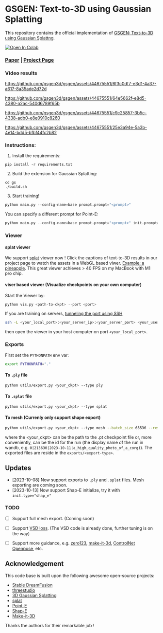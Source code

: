# GSGEN: Text-to-3D using Gaussian Splatting

This repository contains the official implementation of [GSGEN: Text-to-3D using Gaussian Splattng](https://gsgen3d.github.io). 

[![Open In Colab](https://colab.research.google.com/assets/colab-badge.svg)](https://colab.research.google.com/drive/1kg8OOnVXSnnEIk9IYBg55ZqkPfMh14xf?usp=sharing)


### [Paper](https://arxiv.org/abs/2309.16585) | [Project Page](https://gsgen3d.github.io/)

### Video results


https://github.com/gsgen3d/gsgen/assets/44675551/6f3c0df7-e3d1-4a37-a617-8a35ade2d72d


https://github.com/gsgen3d/gsgen/assets/44675551/64e5662f-e8d5-4380-a2ac-540d6789f65b



https://github.com/gsgen3d/gsgen/assets/44675551/c9c25857-3b5c-4338-adb0-e8e0910c8260



https://github.com/gsgen3d/gsgen/assets/44675551/25e3a94e-5a3b-4e14-bdd5-bfbf44fc2b82




### Instructions:
1. Install the requirements:
```
pip install -r requirements.txt
```
2. Build the extension for Gaussian Splatting:
```
cd gs
./build.sh
```
3. Start training!
```python
python main.py --config-name=base prompt.prompt="<prompt>"
```
You can specify a different prompt for Point-E:
```python
python main.py --config-name=base prompt.prompt="<prompt>" init.prompt="<point-e prompt>"
```

### Viewer
#### splat viewer
We support [splat](https://github.com/antimatter15/splat) viewer now !
Click the captions of text-to-3D results in our project page to watch the assets in a WebGL based viwer.
[Example: a pineapple](https://gsgen3d.github.io/viewer.html?url=A_zoomed_out_DSLR_photo_of_DSLR_photo_of_a_pineapple.splat).
This great viewer achieves > 40 FPS on my MacBook with M1 pro chip.

#### viser based viewer (Visualize checkpoints on your own computer)
Start the Viewer by:
```python
python vis.py <path-to-ckpt> --port <port>
```
If you are training on servers, [tunneling the port using SSH](https://www.ssh.com/academy/ssh/tunneling-example)
```bash
ssh -L <your_local_port>:<your_server_ip>:<your_server_port> <your_username>@<your_server>
```
then open the viewer in your host computer on port `<your_local_port>`.

### Exports
First set the `PYTHONPATH` env var:
```bash
export PYTHONPATH="."
```
#### To `.ply` file
```bash
python utils/export.py <your_ckpt> --type ply
```
#### To `.splat` file
```bash
python utils/export.py <your_ckpt> --type splat
```
#### To mesh (Currenly only support shape export)
```bash
python utils/export.py <your_ckpt> --type mesh --batch_size 65536 --reso 256 --K 200 --thresh 0.1
```
where the <your_ckpt> can be the path to the .pt checkpoint file or, more conveniently, can be the id for the run (the display name of the run in wandb, e.g. `0|213630|2023-10-11|a_high_quality_photo_of_a_corgi`). The exported files are reside in the `exports/<export-type>`.

## Updates
- [2023-10-08] Now support exports to `.ply` and `.splat` files. Mesh exporting are coming soon.
- [2023-10-13] Now support Shap-E initialize, try it with `init.type="shap_e"`
  
### TODO
- [ ] Support full mesh export. (Coming soon)  
- [ ] Support [VSD loss](https://github.com/thu-ml/prolificdreamer). (The VSD code is already done, further tuning is on the way)
- [ ] Support more guidance, e.g. [zero123](https://zero123.cs.columbia.edu/), [make-it-3d](https://github.com/junshutang/Make-It-3D), [ControlNet Openpose](https://github.com/mhussar/Controlnet3DCharacterRotation/tree/main), etc.


## Acknowledgement
This code base is built upon the following awesome open-source projects:
- [Stable DreamFusion](https://github.com/ashawkey/stable-dreamfusion)
- [threestudio](https://github.com/threestudio-project/threestudio)
- [3D Gaussian Splatting](https://repo-sam.inria.fr/fungraph/3d-gaussian-splatting/)
- [splat](https://github.com/antimatter15/splat)
- [Point-E](https://github.com/openai/point-e/issues)
- [Shap-E](https://github.com/openai/shap-e)
- [Make-it-3D](https://github.com/junshutang/Make-It-3D)

Thanks the authors for their remarkable job !